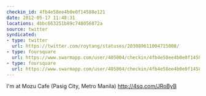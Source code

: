 ```yaml
---
checkin_id: 4fb4e58ee4b0e0f14588e121
date: 2012-05-17 11:48:31
locations: 4bbc663251b89c748056872a
source: twitter
syndicated:
- type: twitter
  url: https://twitter.com/roytang/statuses/203089611004715008/
- type: foursquare
  url: https://www.swarmapp.com/user/405004/checkin/4fb4e58ee4b0e0f14588e121?s=q-1gD_isy2aA9dAL1amSpIdW9pY&ref=tw
- type: foursquare
  url: https://www.swarmapp.com/user/405004/checkin/4fb4e58ee4b0e0f14588e121?s=q-1gD_isy2aA9dAL1amSpIdW9pY&ref=tw
---
```


I'm at Mozu Cafe (Pasig City, Metro Manila) http://4sq.com/JRoByB